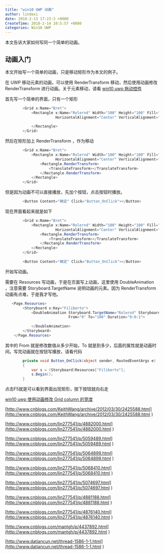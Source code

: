 ```yaml
---
title: "win10 UWP 动画"
author: lindexi
date: 2018-2-13 17:23:3 +0800
CreateTime: 2018-2-14 10:5:57 +0800
categories: Win10 UWP
---
```


本文告诉大家如何写同一个简单的动画。

<!--more-->


<!-- csdn -->

## 动画入门

本文开始写一个简单的动画，只是移动矩形作为本文的例子。

在 UWP 移动元素的动画，可以使用 RenderTransform 移动，然后使用动画修改 RenderTransform 进行动画。关于元素移动，请看 [win10 uwp 拖动控件](http://lindexi.oschina.io/lindexi/post/win10-uwp-%E6%8B%96%E5%8A%A8%E6%8E%A7%E4%BB%B6/)

首先写一个简单的界面，只有一个矩形

```csharp
        <Grid x:Name="Bret">
            <Rectangle x:Name="Rolernd" Width="100" Height="100" Fill="#FFa2a2a2"
                       HorizontalAlignment="Center" VerticalAlignment="Top">
              
            </Rectangle>
        </Grid>
```

然后在矩形加上  RenderTransform ，作为移动

```csharp
        <Grid x:Name="Bret">
            <Rectangle x:Name="Rolernd" Width="100" Height="100" Fill="#FFa2a2a2"
                       HorizontalAlignment="Center" VerticalAlignment="Top">
                <Rectangle.RenderTransform>
                    <TranslateTransform></TranslateTransform>
                </Rectangle.RenderTransform>
            </Rectangle>
        </Grid>
```

但是因为动画不可以直接播放，先加个按钮，点击按钮时播放。

```csharp
        <Button Content="确定" Click="Button_OnClick"></Button>

```

现在界面看起来就是如下

```csharp
        <Grid x:Name="Bret">
            <Rectangle x:Name="Rolernd" Width="100" Height="100" Fill="#FFa2a2a2"
                       HorizontalAlignment="Center" VerticalAlignment="Top">
                <Rectangle.RenderTransform>
                    <TranslateTransform></TranslateTransform>
                </Rectangle.RenderTransform>
            </Rectangle>
        </Grid>
        
        <Button Content="确定" Click="Button_OnClick"></Button>
```

开始写动画。

需要在 Resources 写动画，于是在页面写上动画，这里使用 DoubleAnimation ，注意需要 Storyboard.TargetName 说明动画的元素。因为 RenderTransform 动画有点难，于是我才写他。

```csharp
   <Page.Resources>
        <Storyboard x:Key="Filiberto">
            <DoubleAnimation Storyboard.TargetName="Rolernd" Storyboard.TargetProperty="(Rectangle.RenderTransform).(TranslateTransform.X)"
                             From="0" To="100" Duration="0:0:1">
                
            </DoubleAnimation>
        </Storyboard>
    </Page.Resources>
```

其中的 From 就是修改数值从多少开始，To 就是到多少，后面的属性就是动画时间。写完动画就在按钮写播放，请看代码

```csharp
        private void Button_OnClick(object sender, RoutedEventArgs e)
        {
            var s = (Storyboard)Resources["Filiberto"];
            s.Begin();
        }
```

点击F5就是可以看到界面出现矩形，按下按钮就向右走

[win10 uwp 使用动画修改 Grid column 的宽度](http://lindexi.oschina.io/lindexi//post/win10-uwp-%E4%BD%BF%E7%94%A8%E5%8A%A8%E7%94%BB%E4%BF%AE%E6%94%B9-Grid-column-%E7%9A%84%E5%AE%BD%E5%BA%A6/)


[http://www.cnblogs.com/KeithWang/archive/2012/03/30/2425588.html](http://www.cnblogs.com/KeithWang/archive/2012/03/30/2425588.html )

[http://www.cnblogs.com/lin277541/p/4882000.html](http://www.cnblogs.com/lin277541/p/4882000.html )

[http://www.cnblogs.com/lin277541/p/5059489.html](http://www.cnblogs.com/lin277541/p/5059489.html )

[http://www.cnblogs.com/lin277541/p/5064899.html](http://www.cnblogs.com/lin277541/p/5064899.html )

[http://www.cnblogs.com/lin277541/p/5068410.html](http://www.cnblogs.com/lin277541/p/5068410.html )


[http://www.cnblogs.com/lin277541/p/5074697.html](http://www.cnblogs.com/lin277541/p/5074697.html )

[http://www.cnblogs.com/lin277541/p/4881188.html](http://www.cnblogs.com/lin277541/p/4881188.html )


[http://www.cnblogs.com/lin277541/p/4876140.html](http://www.cnblogs.com/lin277541/p/4876140.html )

[http://www.cnblogs.com/mantgh/p/4437892.html](http://www.cnblogs.com/mantgh/p/4437892.html )

[http://www.datiancun.net/thread-1586-1-1.html](http://www.datiancun.net/thread-1586-1-1.html )


